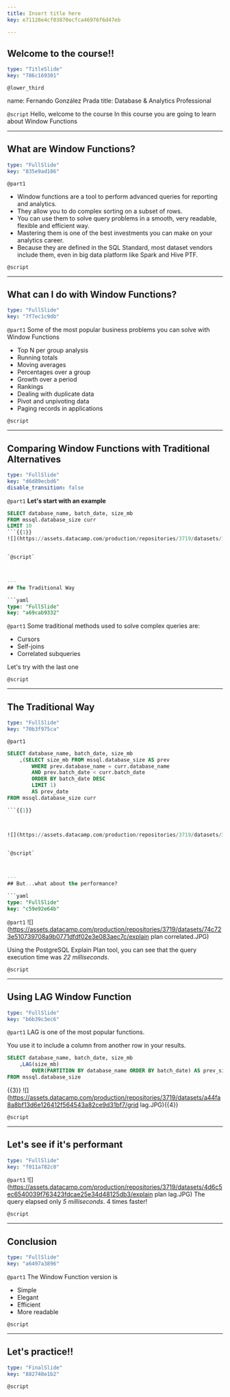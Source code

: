 ```yaml
---
title: Insert title here
key: e71128e4cf03870ecfca46976f6d47eb

---
```

## Welcome to the course!!

```yaml
type: "TitleSlide"
key: "786c169301"
```

`@lower_third`

name: Fernando González Prada
title: Database & Analytics Professional


`@script`
Hello, welcome to the course 
In this course you are going to learn about Window Functions


---
## What are Window Functions?

```yaml
type: "FullSlide"
key: "835e9ad186"
```

`@part1`
- Window functions are a tool to perform advanced queries for reporting and analytics. 
- They allow you to do complex sorting on a subset of rows.  
- You can use them to solve query problems in a smooth, very readable, flexible and efficient way.
- Mastering them is one of the best investments you can make on your analytics career. 
- Because they are defined in the SQL Standard, most dataset vendors include them, even in big data platform like Spark and Hive PTF.


`@script`



---
## **What can I do with Window Functions?**

```yaml
type: "FullSlide"
key: "7f7ec1c9db"
```

`@part1`
Some of the most popular business problems you can solve with Window Functions

- Top N per group analysis
- Running totals
- Moving averages
- Percentages over a group
- Growth over a period
- Rankings
- Dealing with duplicate data
- Pivot and unpivoting data
- Paging records in applications


`@script`



---
## **Comparing Window Functions with Traditional Alternatives**

```yaml
type: "FullSlide"
key: "d6d89ecbd6"
disable_transition: false
```

`@part1`
**Let's start with an example**

```sql
SELECT database_name, batch_date, size_mb
FROM mssql.database_size curr
LIMIT 10
```{{1}}
![](https://assets.datacamp.com/production/repositories/3719/datasets/11286715afeb0b9f334fb48d4a344bc6662e5832/table data.JPG){{2}}


`@script`



---
## The Traditional Way

```yaml
type: "FullSlide"
key: "a69cab9332"
```

`@part1`
Some traditional methods used to solve complex queries are: 
- Cursors
- Self-joins
- Correlated subqueries

Let's try with the last one


`@script`



---
## The Traditional Way

```yaml
type: "FullSlide"
key: "70b3f975ca"
```

`@part1`
```SQL
SELECT database_name, batch_date, size_mb
	,(SELECT size_mb FROM mssql.database_size AS prev
		WHERE prev.database_name = curr.database_name 
        AND prev.batch_date < curr.batch_date
		ORDER BY batch_date DESC 
		LIMIT 1) 
		AS prev_date	
FROM mssql.database_size curr

```{{1}}



![](https://assets.datacamp.com/production/repositories/3719/datasets/3fd0eb4bc548de80b32534b58a6098668eea8d8f/grid correlated.JPG){{2}}


`@script`



---
## But...what about the performance?

```yaml
type: "FullSlide"
key: "c59e92e64b"
```

`@part1`
![](https://assets.datacamp.com/production/repositories/3719/datasets/74c723e510739708a9b0771dfdf02e3e083aec7c/explain plan correlated.JPG)

Using the PostgreSQL Explain Plan tool, you can see that the query execution time was _22 milliseconds_.


`@script`



---
## Using LAG Window Function

```yaml
type: "FullSlide"
key: "b6b39c3ec6"
```

`@part1`
LAG is one of the most popular functions. 

You use it to include a column from another row in your results. 

```sql
SELECT database_name, batch_date, size_mb	
	,LAG(size_mb) 
		OVER(PARTITION BY database_name ORDER BY batch_date) AS prev_size	
FROM mssql.database_size
```
{{3}}
![](https://assets.datacamp.com/production/repositories/3719/datasets/a44fa8a8bf13d6e126412f564543a82ce9d31bf7/grid lag.JPG){{4}}


`@script`



---
## Let's see if it's performant

```yaml
type: "FullSlide"
key: "f011a782c0"
```

`@part1`
![](https://assets.datacamp.com/production/repositories/3719/datasets/4d6c5ec6540039f763423fdcae25e34d48125db3/explain plan lag.JPG)
The query elapsed only _5 milliseconds_. 4 times faster!


`@script`



---
## Conclusion

```yaml
type: "FullSlide"
key: "a6497a3896"
```

`@part1`
The Window Function version is

- Simple
- Elegant
- Efficient
- More readable


`@script`



---
## Let's practice!!

```yaml
type: "FinalSlide"
key: "882748e1b2"
```

`@script`


